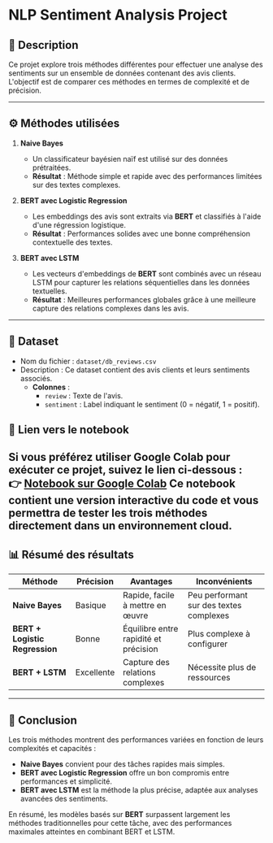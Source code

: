 # **NLP Sentiment Analysis Project**

## 📖 **Description**
Ce projet explore trois méthodes différentes pour effectuer une analyse des sentiments sur un ensemble de données contenant des avis clients. L'objectif est de comparer ces méthodes en termes de complexité et de précision.

---

## ⚙️ **Méthodes utilisées**
1. **Naive Bayes**
   - Un classificateur bayésien naïf est utilisé sur des données prétraitées.  
   - **Résultat** : Méthode simple et rapide avec des performances limitées sur des textes complexes.

2. **BERT avec Logistic Regression**
   - Les embeddings des avis sont extraits via **BERT** et classifiés à l'aide d'une régression logistique.  
   - **Résultat** : Performances solides avec une bonne compréhension contextuelle des textes.

3. **BERT avec LSTM**
   - Les vecteurs d'embeddings de **BERT** sont combinés avec un réseau LSTM pour capturer les relations séquentielles dans les données textuelles.  
   - **Résultat** : Meilleures performances globales grâce à une meilleure capture des relations complexes dans les avis.

---
## 📂 **Dataset**
- Nom du fichier : `dataset/db_reviews.csv`
- Description : Ce dataset contient des avis clients et leurs sentiments associés.
  - **Colonnes** :
    - `review` : Texte de l'avis.
    - `sentiment` : Label indiquant le sentiment (0 = négatif, 1 = positif).

## 📝 **Lien vers le notebook**
Si vous préférez utiliser Google Colab pour exécuter ce projet, suivez le lien ci-dessous :  
👉 [**Notebook sur Google Colab**]([https://colab.research.google.com/drive/your-link-here](https://colab.research.google.com/drive/1hXr8TxsBZ6DJwc02jVCKnx79p09o-uHF?usp=sharing))  
Ce notebook contient une version interactive du code et vous permettra de tester les trois méthodes directement dans un environnement cloud.
---
## 📊 **Résumé des résultats**
| Méthode                  | Précision   | Avantages                              | Inconvénients                          |
|--------------------------|-------------|----------------------------------------|----------------------------------------|
| **Naive Bayes**          | Basique     | Rapide, facile à mettre en œuvre       | Peu performant sur des textes complexes |
| **BERT + Logistic Regression** | Bonne        | Équilibre entre rapidité et précision | Plus complexe à configurer            |
| **BERT + LSTM**          | Excellente  | Capture des relations complexes        | Nécessite plus de ressources           |

---

## 📝 **Conclusion**
Les trois méthodes montrent des performances variées en fonction de leurs complexités et capacités :
- **Naive Bayes** convient pour des tâches rapides mais simples.
- **BERT avec Logistic Regression** offre un bon compromis entre performances et simplicité.
- **BERT avec LSTM** est la méthode la plus précise, adaptée aux analyses avancées des sentiments.

En résumé, les modèles basés sur **BERT** surpassent largement les méthodes traditionnelles pour cette tâche, avec des performances maximales atteintes en combinant BERT et LSTM.


